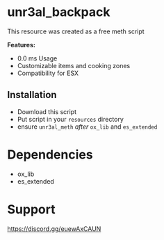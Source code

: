 # unr3al_backpack

This resource was created as a free meth script

<b>Features:</b>
- 0.0 ms Usage
- Customizable items and cooking zones
- Compatibility for ESX

## Installation

- Download this script
- Put script in your `resources` directory
- ensure `unr3al_meth` *after* `ox_lib` and `es_extended`

# Dependencies
 - ox_lib
 - es_extended

# Support
https://discord.gg/euewAxCAUN